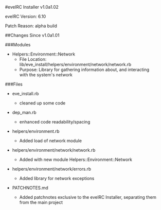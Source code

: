 #eveIRC Installer v1.0a1.02

eveIRC Version: 6.10

Patch Reason: alpha build

##Changes Since v1.0a1.01

###Modules
* Helpers::Environment::Network
  * File Location: lib/eve_install/helpers/environment/network/network.rb
  * Purpose: Library for gathering information about, and interacting with the system's network

###Files
* eve_install.rb
  * cleaned up some code
  
* dep_man.rb
  * enhanced code readability/spacing
  
* helpers/environment.rb
  * Added load of network module
  
* helpers/environment/network/network.rb
  * Added with new module Helpers::Environment::Network
  
* helpers/environment/network/errors.rb
  * Added library for network exceptions
  
* PATCHNOTES.md
  * Added patchnotes exclusive to the eveIRC Installer, separating them from the main
    project
    
    